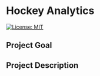 # Hockey Analytics

[![License: MIT](https://img.shields.io/badge/License-MIT-yellow.svg)](https://opensource.org/licenses/MIT)

## Project Goal

## Project Description

